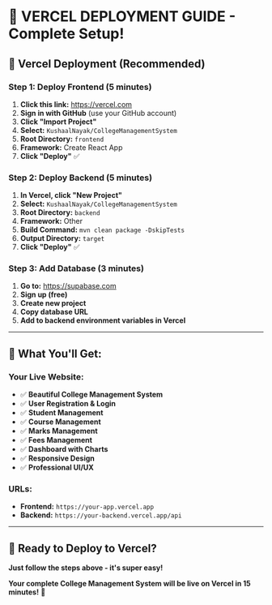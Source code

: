 # 🚀 **VERCEL DEPLOYMENT GUIDE - Complete Setup!**

## 🎯 **Vercel Deployment (Recommended)**

### **Step 1: Deploy Frontend (5 minutes)**
1. **Click this link:** https://vercel.com
2. **Sign in with GitHub** (use your GitHub account)
3. **Click "Import Project"**
4. **Select:** `KushaalNayak/CollegeManagementSystem`
5. **Root Directory:** `frontend`
6. **Framework:** Create React App
7. **Click "Deploy"** ✅

### **Step 2: Deploy Backend (5 minutes)**
1. **In Vercel, click "New Project"**
2. **Select:** `KushaalNayak/CollegeManagementSystem`
3. **Root Directory:** `backend`
4. **Framework:** Other
5. **Build Command:** `mvn clean package -DskipTests`
6. **Output Directory:** `target`
7. **Click "Deploy"** ✅

### **Step 3: Add Database (3 minutes)**
1. **Go to:** https://supabase.com
2. **Sign up (free)**
3. **Create new project**
4. **Copy database URL**
5. **Add to backend environment variables in Vercel**

---

## 🎉 **What You'll Get:**

### **Your Live Website:**
- ✅ **Beautiful College Management System**
- ✅ **User Registration & Login**
- ✅ **Student Management**
- ✅ **Course Management**
- ✅ **Marks Management**
- ✅ **Fees Management**
- ✅ **Dashboard with Charts**
- ✅ **Responsive Design**
- ✅ **Professional UI/UX**

### **URLs:**
- **Frontend:** `https://your-app.vercel.app`
- **Backend:** `https://your-backend.vercel.app/api`

---

## 🚀 **Ready to Deploy to Vercel?**

**Just follow the steps above - it's super easy!** 

**Your complete College Management System will be live on Vercel in 15 minutes!** 🎉
